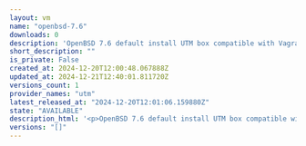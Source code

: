 ```yaml
---
layout: vm
name: "openbsd-7.6"
downloads: 0
description: 'OpenBSD 7.6 default install UTM box compatible with Vagrant.\nBuild using packer, with the recipe at https://github.com/naveenrajm7/utm-box.\nSee Vagrantfile to use https://github.com/naveenrajm7/utm-box/blob/main/example_vagrantfiles/openbsd/Vagrantfile.'
short_description: ""
is_private: False
created_at: 2024-12-20T12:00:48.067888Z
updated_at: 2024-12-21T12:40:01.811720Z
versions_count: 1
provider_names: "utm"
latest_released_at: "2024-12-20T12:01:06.159880Z"
state: "AVAILABLE"
description_html: '<p>OpenBSD 7.6 default install UTM box compatible with Vagrant.<br/>\nBuild using packer, with the recipe at <a href="https://github.com/naveenrajm7/utm-box" rel="nofollow">https://github.com/naveenrajm7/utm-box</a>.<br/>\nSee Vagrantfile to use <a href="https://github.com/naveenrajm7/utm-box/blob/main/example_vagrantfiles/openbsd/Vagrantfile" rel="nofollow">https://github.com/naveenrajm7/utm-box/blob/main/example_vagrantfiles/openbsd/Vagrantfile</a>.</p>\n'
versions: "[]"
---
```

